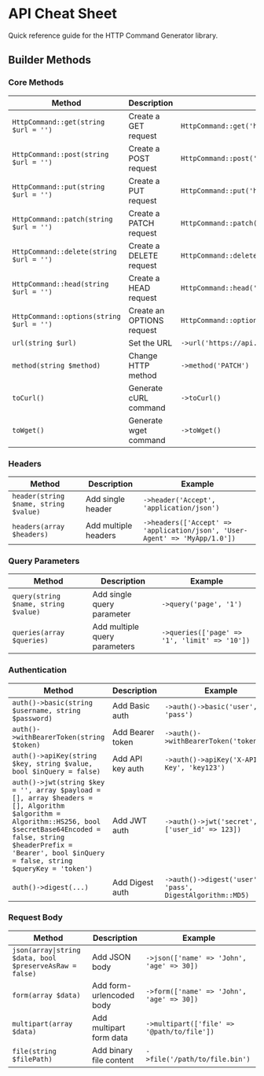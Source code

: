 # API Cheat Sheet

Quick reference guide for the HTTP Command Generator library.

## Builder Methods

### Core Methods

| Method | Description | Example |
|--------|-------------|---------|
| `HttpCommand::get(string $url = '')` | Create a GET request | `HttpCommand::get('https://api.example.com')` |
| `HttpCommand::post(string $url = '')` | Create a POST request | `HttpCommand::post('https://api.example.com')` |
| `HttpCommand::put(string $url = '')` | Create a PUT request | `HttpCommand::put('https://api.example.com')` |
| `HttpCommand::patch(string $url = '')` | Create a PATCH request | `HttpCommand::patch('https://api.example.com')` |
| `HttpCommand::delete(string $url = '')` | Create a DELETE request | `HttpCommand::delete('https://api.example.com')` |
| `HttpCommand::head(string $url = '')` | Create a HEAD request | `HttpCommand::head('https://api.example.com')` |
| `HttpCommand::options(string $url = '')` | Create an OPTIONS request | `HttpCommand::options('https://api.example.com')` |
| `url(string $url)` | Set the URL | `->url('https://api.example.com')` |
| `method(string $method)` | Change HTTP method | `->method('PATCH')` |
| `toCurl()` | Generate cURL command | `->toCurl()` |
| `toWget()` | Generate wget command | `->toWget()` |

### Headers

| Method | Description | Example |
|--------|-------------|---------|
| `header(string $name, string $value)` | Add single header | `->header('Accept', 'application/json')` |
| `headers(array $headers)` | Add multiple headers | `->headers(['Accept' => 'application/json', 'User-Agent' => 'MyApp/1.0'])` |

### Query Parameters

| Method | Description | Example |
|--------|-------------|---------|
| `query(string $name, string $value)` | Add single query parameter | `->query('page', '1')` |
| `queries(array $queries)` | Add multiple query parameters | `->queries(['page' => '1', 'limit' => '10'])` |

### Authentication

| Method | Description | Example |
|--------|-------------|---------|
| `auth()->basic(string $username, string $password)` | Add Basic auth | `->auth()->basic('user', 'pass')` |
| `auth()->withBearerToken(string $token)` | Add Bearer token | `->auth()->withBearerToken('token123')` |
| `auth()->apiKey(string $key, string $value, bool $inQuery = false)` | Add API key auth | `->auth()->apiKey('X-API-Key', 'key123')` |
| `auth()->jwt(string $key = '', array $payload = [], array $headers = [], Algorithm $algorithm = Algorithm::HS256, bool $secretBase64Encoded = false, string $headerPrefix = 'Bearer', bool $inQuery = false, string $queryKey = 'token')` | Add JWT auth | `->auth()->jwt('secret', ['user_id' => 123])` |
| `auth()->digest(...)` | Add Digest auth | `->auth()->digest('user', 'pass', DigestAlgorithm::MD5)` |

### Request Body

| Method | Description | Example |
|--------|-------------|---------|
| `json(array\|string $data, bool $preserveAsRaw = false)` | Add JSON body | `->json(['name' => 'John', 'age' => 30])` |
| `form(array $data)` | Add form-urlencoded body | `->form(['name' => 'John', 'age' => 30])` |
| `multipart(array $data)` | Add multipart form data | `->multipart(['file' => '@path/to/file'])` |
| `file(string $filePath)` | Add binary file content | `->file('/path/to/file.bin')` |


